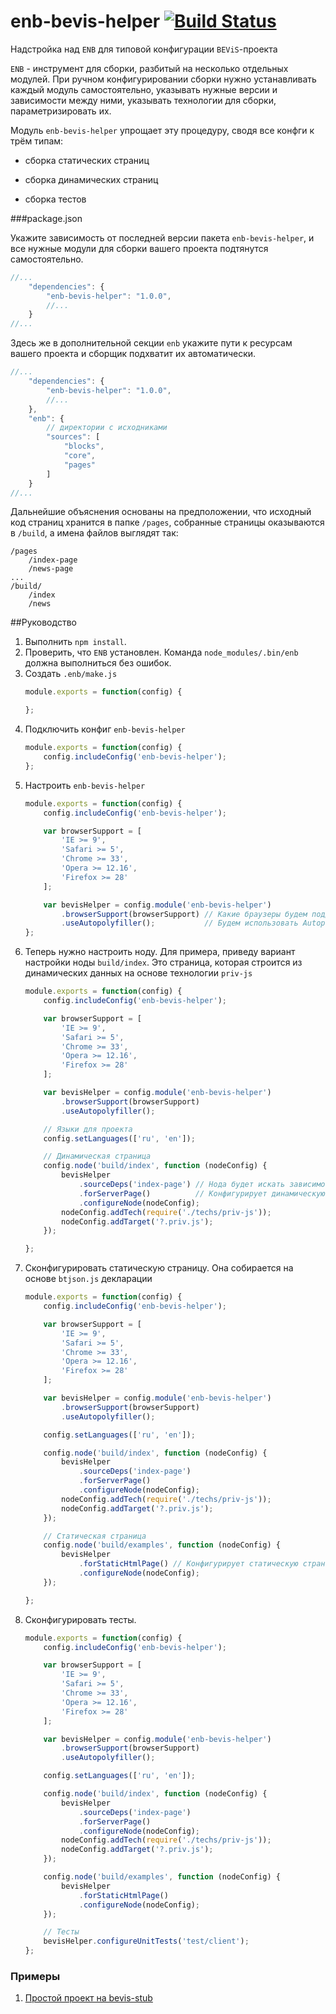 enb-bevis-helper [![Build Status](https://travis-ci.org/enb-make/enb-bevis-helper.png?branch=master)](https://travis-ci.org/enb-make/enb-bevis-helper)
==========

Надстройка над `ENB` для типовой конфигурации `BEViS`-проекта

`ENB` - инструмент для сборки, разбитый на несколько отдельных модулей. При ручном конфигурировании сборки нужно устанавливать каждый модуль самостоятельно,
указывать нужные версии и зависимости между ними, указывать технологии для сборки, параметризировать их.

Модуль `enb-bevis-helper` упрощает эту процедуру, сводя все конфги к трём типам:

- сборка статических страниц

- сборка динамических страниц

- сборка тестов

###package.json

Укажите зависимость от последней версии пакета `enb-bevis-helper`, и все нужные модули для сборки вашего проекта подтянутся самостоятельно.

```javascript
//...
    "dependencies": {
        "enb-bevis-helper": "1.0.0",
        //...
    }
//...
```

Здесь же в дополнительной секции `enb` укажите пути к ресурсам вашего проекта и сборщик подхватит их автоматически.

```javascript
//...
    "dependencies": {
        "enb-bevis-helper": "1.0.0",
        //...
    },
    "enb": {
        // директории с исходниками
        "sources": [
            "blocks",
            "core",
            "pages"
        ]
    }
//...
```
Дальнейшие объяснения основаны на предположении, что исходный код страниц хранится в папке `/pages`, собранные страницы оказываются в `/build`, а имена файлов выглядят так:
```
/pages
    /index-page
    /news-page
...
/build/
    /index
    /news
```

##Руководство

1. Выполнить `npm install`.
2. Проверить, что `ENB` установлен. Команда `node_modules/.bin/enb` должна выполниться без ошибок.
3. Создать `.enb/make.js`
    ```javascript
    module.exports = function(config) {

    };
    ```
4. Подключить конфиг `enb-bevis-helper`
    ```javascript
    module.exports = function(config) {
        config.includeConfig('enb-bevis-helper');
    };

    ```
5. Настроить `enb-bevis-helper`
    ```javascript
    module.exports = function(config) {
        config.includeConfig('enb-bevis-helper');

        var browserSupport = [
            'IE >= 9',
            'Safari >= 5',
            'Chrome >= 33',
            'Opera >= 12.16',
            'Firefox >= 28'
        ];

        var bevisHelper = config.module('enb-bevis-helper')
            .browserSupport(browserSupport) // Какие браузеры будем поддерживать в проекте
            .useAutopolyfiller();           // Будем использовать Autopolyfiller.js
    };
    ```
6. Теперь нужно настроить ноду. Для примера, приведу вариант настройки ноды `build/index`. Это страница, которая строится из динамических данных на основе технологии `priv-js`
    ```javascript
    module.exports = function(config) {
        config.includeConfig('enb-bevis-helper');

        var browserSupport = [
            'IE >= 9',
            'Safari >= 5',
            'Chrome >= 33',
            'Opera >= 12.16',
            'Firefox >= 28'
        ];

        var bevisHelper = config.module('enb-bevis-helper')
            .browserSupport(browserSupport)
            .useAutopolyfiller();

        // Языки для проекта
        config.setLanguages(['ru', 'en']);

        // Динамическая страница
        config.node('build/index', function (nodeConfig) {
            bevisHelper
                .sourceDeps('index-page') // Нода будет искать зависимости внутри блока index-page
                .forServerPage()          // Конфигурирует динамическую страницу
                .configureNode(nodeConfig);
            nodeConfig.addTech(require('./techs/priv-js'));
            nodeConfig.addTarget('?.priv.js');
        });

    };
    ```
7. Сконфигурировать статическую страницу. Она собирается на основе `btjson.js` декларации
    ```javascript
    module.exports = function(config) {
        config.includeConfig('enb-bevis-helper');

        var browserSupport = [
            'IE >= 9',
            'Safari >= 5',
            'Chrome >= 33',
            'Opera >= 12.16',
            'Firefox >= 28'
        ];

        var bevisHelper = config.module('enb-bevis-helper')
            .browserSupport(browserSupport)
            .useAutopolyfiller();

        config.setLanguages(['ru', 'en']);

        config.node('build/index', function (nodeConfig) {
            bevisHelper
                .sourceDeps('index-page')
                .forServerPage()
                .configureNode(nodeConfig);
            nodeConfig.addTech(require('./techs/priv-js'));
            nodeConfig.addTarget('?.priv.js');
        });

        // Статическая страница
        config.node('build/examples', function (nodeConfig) {
            bevisHelper
                .forStaticHtmlPage() // Конфигурирует статическую страницу
                .configureNode(nodeConfig);
        });

    };
    ```
9. Сконфигурировать тесты.
    ```javascript
    module.exports = function(config) {
        config.includeConfig('enb-bevis-helper');

        var browserSupport = [
            'IE >= 9',
            'Safari >= 5',
            'Chrome >= 33',
            'Opera >= 12.16',
            'Firefox >= 28'
        ];

        var bevisHelper = config.module('enb-bevis-helper')
            .browserSupport(browserSupport)
            .useAutopolyfiller();

        config.setLanguages(['ru', 'en']);

        config.node('build/index', function (nodeConfig) {
            bevisHelper
                .sourceDeps('index-page')
                .forServerPage()
                .configureNode(nodeConfig);
            nodeConfig.addTech(require('./techs/priv-js'));
            nodeConfig.addTarget('?.priv.js');
        });

        config.node('build/examples', function (nodeConfig) {
            bevisHelper
                .forStaticHtmlPage()
                .configureNode(nodeConfig);
        });

        // Тесты
        bevisHelper.configureUnitTests('test/client');
    };
    ```
### Примеры

1. [Простой проект на bevis-stub](https://github.com/bevis-ui/bevis-stub/blob/master/.enb/make.js)
